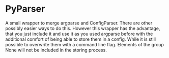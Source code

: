 # PyParser
A small wrapper to merge argparse and ConfigParser. There are other possibly easier ways to do this. However this wrapper has the advantage, that you just include it and use it as you used argparse before with the additional comfort of being able to store them in a config. While it is still possible to overwrite them with a command line flag. Elements of the group None will not be included in the storing process.
